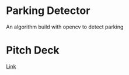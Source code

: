 # Parking Detector

An algorithm build with opencv to detect parking

# Pitch Deck

[Link](http://slides.com/homeislab/deck)